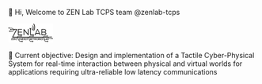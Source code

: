 👋 Hi, Welcome to ZEN Lab TCPS team @zenlab-tcps

<a href="https://labs.dese.iisc.ac.in/zenlab/ongoing-projects/tsn/" target="_blank">
<img src="Media\ZENLab_Logo.png" width=90 alt=ZENLab-TCPS />
</a>

🌱 Current objective: Design and implementation of a Tactile Cyber-Physical System for real-time interaction 
between physical and virtual worlds for applications requiring ultra-reliable low latency communications


